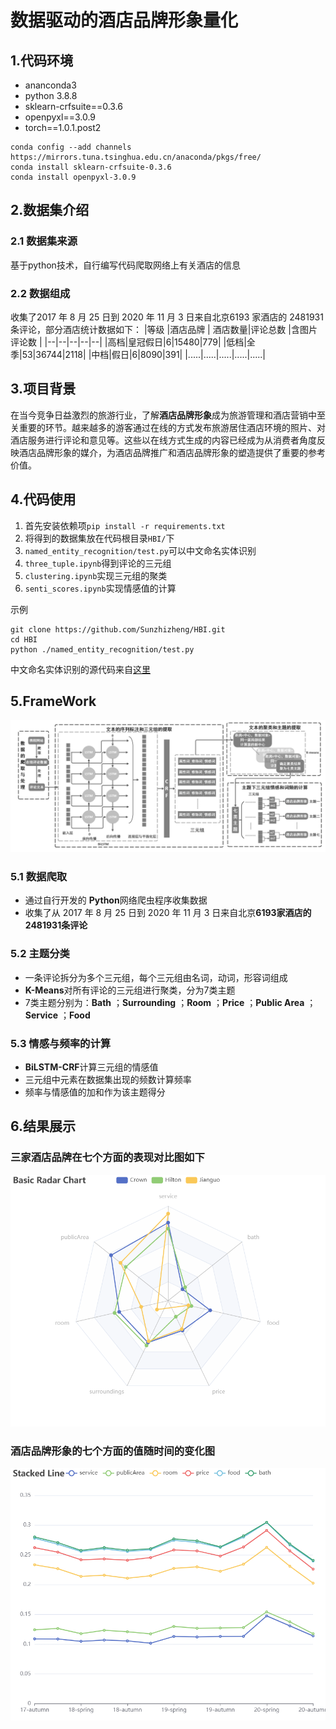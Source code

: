 ﻿# 数据驱动的酒店品牌形象量化

## 1.代码环境
- ananconda3
- python 3.8.8
- sklearn-crfsuite==0.3.6
- openpyxl==3.0.9
- torch==1.0.1.post2
```
conda config --add channels https://mirrors.tuna.tsinghua.edu.cn/anaconda/pkgs/free/ 
conda install sklearn-crfsuite-0.3.6 
conda install openpyxl-3.0.9
```
## 2.数据集介绍
### 2.1 数据集来源
基于python技术，自行编写代码爬取网络上有关酒店的信息
### 2.2 数据组成
收集了2017 年 8 月 25 日到 2020 年 11 月 3 日来自北京6193 家酒店的 2481931 条评论，部分酒店统计数据如下：
|等级 |酒店品牌 | 酒店数量|评论总数 |含图片评论数 |
|--|--|--|--|--|
|高档|皇冠假日|6|15480|779|
|低档|全季|53|36744|2118|
|中档|假日|6|8090|391|
|.....|.....|.....|.....|.....|


## 3.项目背景

在当今竞争日益激烈的旅游行业，了解**酒店品牌形象**成为旅游管理和酒店营销中至关重要的环节。越来越多的游客通过在线的方式发布旅游居住酒店环境的照片、对酒店服务进行评论和意见等。这些以在线方式生成的内容已经成为从消费者角度反映酒店品牌形象的媒介，为酒店品牌推广和酒店品牌形象的塑造提供了重要的参考价值。


## 4.代码使用
1. 首先安装依赖项`pip install -r requirements.txt`
2. 将得到的数据集放在代码根目录`HBI/`下
3. `named_entity_recognition/test.py`可以中文命名实体识别
4. `three_tuple.ipynb`得到评论的三元组
5. `clustering.ipynb`实现三元组的聚类
6. `senti_scores.ipynb`实现情感值的计算

示例
```
git clone https://github.com/Sunzhizheng/HBI.git
cd HBI
python ./named_entity_recognition/test.py
```
中文命名实体识别的源代码来自[这里](https://github.com/luopeixiang/named_entity_recognition)

## 5.FrameWork
![输入图片说明](/image/cacf9267bfd37832e5de8ed2cb355cb.png)


### 5.1 数据爬取

- 通过自行开发的 **Python**网络爬虫程序收集数据
- 收集了从 2017 年 8 月 25 日到 2020 年 11 月 3 日来自北京**6193家酒店的2481931条评论**

### 5.2 主题分类
- 一条评论拆分为多个三元组，每个三元组由名词，动词，形容词组成
- **K-Means**对所有评论的三元组进行聚类，分为7类主题
- 7类主题分别为：**Bath** ；**Surrounding** ；**Room** ；**Price** ；**Public Area** ；**Service** ；**Food**

### 5.3 情感与频率的计算
- **BiLSTM-CRF**计算三元组的情感值
- 三元组中元素在数据集出现的频数计算频率
- 频率与情感值的加和作为该主题得分

## 6.结果展示
### 三家酒店品牌在七个方面的表现对比图如下


![图片1](/image/f3dfc05a48c77ed5da3e1f407a70211.png)


### 酒店品牌形象的七个方面的值随时间的变化图


![图片2](/image/759703b6ac7094f58429e0293faf077.png)
